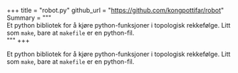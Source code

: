 +++
title = "robot.py"
github_url = "https://github.com/kongpottifar/robot"
Summary = """\
    Et python bibliotek for å kjøre python-funksjoner i topologisk rekkefølge.
    Litt som `make`, bare at `makefile` er en python-fil.\
"""
+++

Et python bibliotek for å kjøre python-funksjoner i topologisk rekkefølge. Litt
som `make`, bare at `makefile` er en python-fil.  

